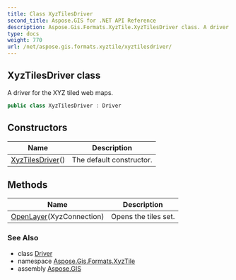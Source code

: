 ```yaml
---
title: Class XyzTilesDriver
second_title: Aspose.GIS for .NET API Reference
description: Aspose.Gis.Formats.XyzTile.XyzTilesDriver class. A driver for the XYZ tiled web maps
type: docs
weight: 770
url: /net/aspose.gis.formats.xyztile/xyztilesdriver/
---
```

## XyzTilesDriver class

A driver for the XYZ tiled web maps.

```csharp
public class XyzTilesDriver : Driver
```

## Constructors

| Name | Description |
| --- | --- |
| [XyzTilesDriver](xyztilesdriver/)() | The default constructor. |

## Methods

| Name | Description |
| --- | --- |
| [OpenLayer](../../aspose.gis.formats.xyztile/xyztilesdriver/openlayer/)(XyzConnection) | Opens the tiles set. |

### See Also

* class [Driver](../../aspose.gis/driver/)
* namespace [Aspose.Gis.Formats.XyzTile](../../aspose.gis.formats.xyztile/)
* assembly [Aspose.GIS](../../)


